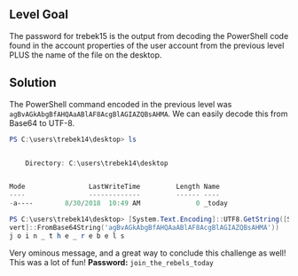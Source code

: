 ## Level Goal
The password for trebek15 is the output from decoding the PowerShell code found in the account properties of the user account from the previous level PLUS the name of the file on the desktop.

## Solution
The PowerShell command encoded in the previous level was <code>agBvAGkAbgBfAHQAaABlAF8AcgBlAGIAZQBsAHMA</code>. We can easily decode this from Base64 to UTF-8.
```powershell
PS C:\users\trebek14\desktop> ls


    Directory: C:\users\trebek14\desktop


Mode                LastWriteTime         Length Name                          
----                -------------         ------ ----                          
-a----        8/30/2018  10:49 AM              0 _today

PS C:\users\trebek14\desktop> [System.Text.Encoding]::UTF8.GetString([System.Con
vert]::FromBase64String('agBvAGkAbgBfAHQAaABlAF8AcgBlAGIAZQBsAHMA'))            
j o i n _ t h e _ r e b e l s                                                                                                           
```
Very ominous message, and a great way to conclude this challenge as well! This was a lot of fun!
<strong>Password:</strong> <code>join_the_rebels_today</code>
